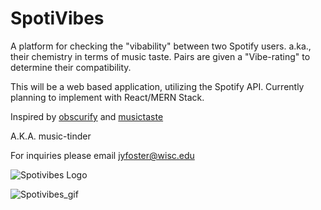 # SpotiVibes
A platform for checking the "vibability" between two Spotify users. a.ka., their chemistry in terms of music taste. Pairs are given a "Vibe-rating" to determine their compatibility. 

This will be a web based application, utilizing the Spotify API. Currently planning to implement with React/MERN Stack. 

Inspired by [obscurify](obscurifymusic.com) and [musictaste](musictaste.space)

A.K.A. music-tinder

For inquiries please email jyfoster@wisc.edu 

![Spotivibes Logo](https://github.com/jyfoster3/SpotiVibes/blob/master/spotivibes-app/assets/Spotivibes_Logo-v2png.png)

![Spotivibes_gif](https://github.com/jyfoster3/SpotiVibes/blob/master/spotivibes-app/assets/Spotivibes_gif.gif)
